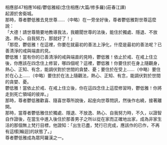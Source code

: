 相應部47相應16經/鬱低雅經(念住相應/大篇/修多羅)(莊春江譯)  
起源於舍衛城。  
那時，尊者鬱低雅去見世尊……（中略）在一旁坐好後，尊者鬱低雅對世尊這麼說：  
「大德！請世尊簡要地教導我法，我聽聞世尊的法後，能住於獨處、隱退、不放逸、熱心、自我努力，那就好了！」  
「那麼，鬱低雅！在這裡，你要在就最初的善法上淨化，什麼是最初的善法呢？已善清淨的戒與端直的見。  
鬱低雅！當有你的已善清淨的戒與端直的見時，鬱低雅！依止於戒、在戒上住立後，你應該在四念住上修習，哪四個呢？這裡，鬱低雅！你要住於在身上隨觀身，熱心、正知、有念，能調伏對於世間的貪婪、憂；要住於在受上……（中略）要住於在心上……（中略）要住於在法上隨觀法，熱心、正知、有念，能調伏對於世間的貪婪、憂。  
鬱低雅！當依止於戒、在戒上住立後，你在這四念住上這麼修習時，鬱低雅！你將走到死亡領域的彼岸。」  
那時，尊者鬱低雅歡喜、隨喜世尊所說後，起座向世尊問訊，然後作右繞，接著離開。  
那時，當尊者鬱低雅住於獨處、隱退、不放逸、熱心、自我努力時，不久，以證智自作證後，在當生中進入後住於那善男子之所以從在家而正確地出家，成為非家生活的那個無上梵行目標，他證知：「出生已盡，梵行已完成，應該作的已作，不再有這樣[輪迴]的狀態了。」  
尊者鬱低雅成為眾阿羅漢之一。  
  
  
